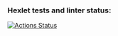 ### Hexlet tests and linter status:
[![Actions Status](https://github.com/kot-yenot/data-analytics-project-92/actions/workflows/hexlet-check.yml/badge.svg)](https://github.com/kot-yenot/data-analytics-project-92/actions)